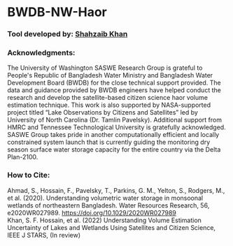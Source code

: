 # BWDB-NW-Haor
### Tool developed by: [Shahzaib Khan](https://scholar.google.com/citations?user=eVEMjKQAAAAJ&hl=en)
### Acknowledgments:
The University of Washington SASWE Research Group is grateful to People's Republic of Bangladesh Water Ministry and Bangladesh Water Development Board (BWDB) for the close technical support provided. The data and guidance provided by BWDB engineers have helped conduct the research and develop the satellite-based citizen science haor volume estimation technique. This work is also supported by NASA-supported project titled “Lake Observations by Citizens and Satellites” led by University of North Carolina (Dr. Tamlin Pavelsky). Additional support from HMRC and Tennessee Technological University is gratefully acknowledged. SASWE Group takes pride in another computationally efficient and locally constrained system launch that is currently guiding the monitoring dry season surface water storage capacity for the entire country via the Delta Plan-2100.

### How to Cite:
Ahmad, S., Hossain, F., Pavelsky, T., Parkins, G. M., Yelton, S., Rodgers, M., et al. (2020). Understanding volumetric water storage in monsoonal wetlands of northeastern Bangladesh. Water Resources Research, 56, e2020WR027989. https://doi.org/10.1029/2020WR027989    
Khan, S. F. Hossain, et al. (2022) Understanding Volume Estimation Uncertainty of Lakes and Wetlands Using Satellites and Citizen Science, IEEE J STARS, (In review)
